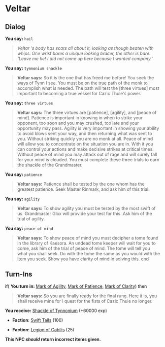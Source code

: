 # Veltar


## Dialog

**You say:** `hail`



>*Veltar 's body has scars all about it, looking as though beaten with whips. One wrist bares a unique looking bracer, the other is bare. 'Leave me be! I did not come up here because I wanted company.'*

**You say:** `tynnonium shackle`



>**Veltar says:** So it is the one that has freed me before! You seek the ways of Tynn I see. You must be on the true path of the monk to accomplish what is needed. The path will test the [three virtues] most important to becoming a true vessel for Cazic Thule's power.

**You say:** `three virtues`



>**Veltar says:** The three virtues are [patience], [agility], and [peace of mind]. Patience is important in knowing in when to strike your opponent, too soon and you may crushed, too late and your opportunity may pass. Agility is very important in showing your ability to avoid blows sent your way, and then returning what was sent to you. Without striking quickly you are no monk at all. Peace of mind will allow you to concentrate on the situation you are in. With it you can control your actions and make decisive strikes at critical times. Without peace of mind you may attack out of rage and will surely fall for your mind is clouded. You must complete these three trials to earn the shackle of the Grandmaster.

**You say:** `patience`



>**Veltar says:** Patience shall be tested by the one whom has the greatest patience. Seek Master Rinmark, and ask him of this trial.

**You say:** `agility`



>**Veltar says:** To show agility you must be tested by the most swift of us. Grandmaster Glox will provide your test for this. Ask him of the trial of agility.

**You say:** `peace of mind`



>**Veltar says:** To show peace of mind you must decipher a tome found in the library of Kaesora. An undead tome keeper will wait for you to come, ask him of the trial of peace of mind. The tome will tell you what you shall seek. Do with the tome the same as you would with the item you seek. Show you have clarity of mind in solving this.
end

## Turn-Ins



if( **You turn in:** [Mark of Agility](/item/7879), [Mark of Patience](/item/7880), [Mark of Clarity](/item/7881)) then


>**Veltar says:** So you are finally ready for the final rung. Here it is, you shall receive mine for I quest for the fists of Cazic Thule no longer.


 **You receive:**  [Shackle of Tynnonium](/item/4199) (+60000 exp)


* __Faction:__ [Swift Tails](/faction/444) (100)


* __Faction:__ [Legion of Cabilis](/faction/441) (25)

**This NPC *should* return incorrect items given.**






